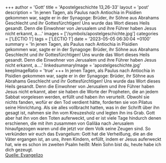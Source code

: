 +++
author = 'Gott'
title = 'Apostelgeschichte 13,26-33'
layout = 'post'
description = 'In jenen Tagen, als Paulus nach Antiochia in Pisidien gekommen war, sagte er in der Synagoge: Brüder, ihr Söhne aus Abrahams Geschlecht und ihr Gottesfürchtigen! Uns wurde das Wort dieses Heils gesandt. Denn die Einwohner von Jerusalem und ihre Führer haben Jesus nicht erkannt, a....'
images = ['/symbols/apostelgeschichte.jpg']
categories = ['LECTIO 1']
tags = ['LECTIO 1']
date = '2023-05-05 06:30:04 +0100'
summary = 'In jenen Tagen, als Paulus nach Antiochia in Pisidien gekommen war, sagte er in der Synagoge: Brüder, ihr Söhne aus Abrahams Geschlecht und ihr Gottesfürchtigen! Uns wurde das Wort dieses Heils gesandt. Denn die Einwohner von Jerusalem und ihre Führer haben Jesus nicht erkannt, a....'
linkedsummaryImage = 'apostelgeschichte.jpg'
keepImageRatio = 'true'
+++
In jenen Tagen, als Paulus nach Antiochia in Pisidien gekommen war, sagte er in der Synagoge: Brüder, ihr Söhne aus Abrahams Geschlecht und ihr Gottesfürchtigen! Uns wurde das Wort dieses Heils gesandt.
Denn die Einwohner von Jerusalem und ihre Führer haben Jesus nicht erkannt, aber sie haben die Worte der Propheten, die an jedem Sabbat vorgelesen werden, erfüllt und haben ihn verurteilt.<!--more-->
Obwohl sie nichts fanden, wofür er den Tod verdient hätte, forderten sie von Pilatus seine Hinrichtung.
Als sie alles vollbracht hatten, was in der Schrift über ihn gesagt ist, nahmen sie ihn vom Kreuzesholz und legten ihn ins Grab.
Gott aber hat ihn von den Toten auferweckt,
und er ist viele Tage hindurch denen erschienen, die mit ihm zusammen von Galiläa nach Jerusalem hinaufgezogen waren und die jetzt vor dem Volk seine Zeugen sind.
So verkünden wir euch das Evangelium: Gott hat die Verheißung, die an die Väter ergangen ist,
an uns, ihren Kindern, erfüllt, indem er Jesus auferweckt hat, wie es schon im zweiten Psalm heißt: Mein Sohn bist du, heute habe ich dich gezeugt.<br> [Quelle: Evangelizo](https://evangeliumtagfuertag.org/DE/gospel)